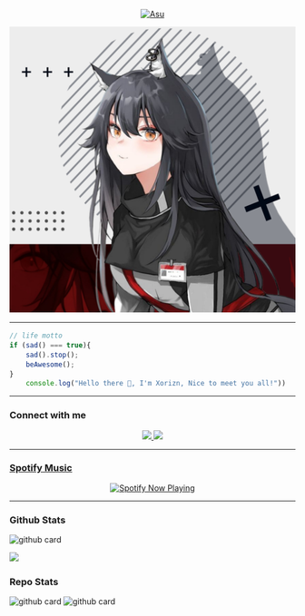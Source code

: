 <p align="center">
  <a href="https://github.com/Xorizn"><img src="http://readme-typing-svg.herokuapp.com?color=b82323&center=true&vCenter=true&multiline=false&lines=My+Name+Xorizn;I+Learn+Html+And+Javascript;I+Am+16+Years+Old;I+live+In+Indonesia;Don't+bully+me+≧▽≦" alt="Asu"></a>
</p>
<img src="https://github.com/Xorizn/Xorizn/blob/main/20220508_104814.jpg" />

---

```javascript
// life motto
if (sad() === true){
    sad().stop();
    beAwesome();
}
    console.log("Hello there 👋, I'm Xorizn, Nice to meet you all!"))
```

-------

### Connect with me 
<p align="center">
  <a href="https://instagram.com/xorizn"><img src="https://img.shields.io/badge/Instagram-E4405F?style=for-the-badge&logo=instagram&logoColor=white"/> 
  <a href="https://wa.me/6281337541779"><img src="https://img.shields.io/badge/WhatsApp-25D366?style=for-the-badge&logo=whatsapp&logoColor=white" /><br>

  
------
### Spotify Music

<p align="center">
  <a href="https://open.spotify.com/track/4bNvS25ZVMCvLHEUV87mp4?si=yb1PaPVnRgiTYedy8r6i_g&utm_source=copy-link&context=spotify%3Aplaylist%3A37i9dQZF1EIVoBTSiHHsdx&dl_branch=1" target="_blank"><img src="https://now-playing-on-spotify.vercel.app/api/spotify" alt="Spotify Now Playing" width="350"/></a>
</p>

------
 
### Github Stats 

![github card](https://github-readme-stats.vercel.app/api?username=Xorizn&show_icons=true&theme=radical)

![](https://github-profile-summary-cards.vercel.app/api/cards/profile-details?username=Xorizn&theme=monokai)

### Repo Stats 

![github card](https://github-readme-stats.vercel.app/api/pin/?username=Xorizn&repo=bitch-bot&theme=dark)
![github card](https://github-readme-stats.vercel.app/api/pin/?username=Xorizn&repo=yuzzu-api&theme=dark)
